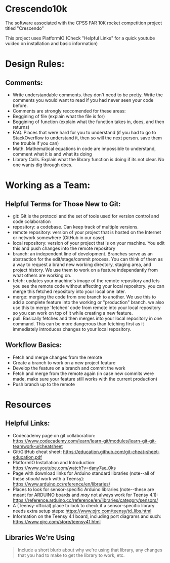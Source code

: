# Crescendo10k
The software associated with the CPSS FAR 10K rocket competition project titled "Crescendo"

This project uses PlatformIO (Check "Helpful Links" for a quick youtube vuideo on installation and basic information)

# Design Rules:
## Comments:
-   Write understandable comments. they don't need to be pretty. Write the comments you would want to read if you had never seen your code before.  
-   Comments are strongly reccomended for these areas:
  -   Beggining of file (explain what the file is for)
  -   Beggining of function (explain what the function takes in, does, and then returns)
  -   FAQ. Places that were hard for you to understand (if you had to go to StackOverflow to understand it, then so will the next person. save them the trouble if you can)
  -   Math. Mathematical equations in code are impossible to understand, comment what it is and what its doing
  -   Library Calls. Explain what the library function is doing if its not clear. No one wants dig through docs.

# Working as a Team:
## Helpful Terms for Those New to Git:
- git: 
  Git is the protocol and the set of tools used for version control and code colaboration
- repository: 
  a codebase. Can keep track of multiple versions.
- remote repository: 
  version of your project that is hosted on the Internet or network somewhere (GitHub in our case).
- local repository: 
  version of your project that is on your machine. You edit this and push changes into the remote repository
- branch: 
  an independent line of development. Branches serve as an abstraction for the edit/stage/commit process. You can think of them as a way to request a brand new working directory, staging area, and project history. We use them to work on a feature independantly from what others are working on.
- fetch: 
  updates your machine's image of the remote repository and lets you see the remote code without affecting your local repository. you can merge this fetched repository into your local one later.
- merge: 
  merging the code from one branch to another. We use this to add a complete feature into the working or "production" branch. we also use this to merge 'fetched' code from remote into your local repository so you can work on top of it while creating a new feature.
- pull: 
  Basically fetches and then merges into your local repository in one command. This can be more dangerous than fetching first as it immediately introduces changes to your local repository.

## Workflow Basics:

- Fetch and merge changes from the remote
- Create a branch to work on a new project feature
- Develop the feature on a branch and commit the work
- Fetch and merge from the remote again (in case new commits were made, make sure your feature still works with the current production)
- Push branch up to the remote

# Resources

## Helpful Links:
- Codecademy page on git collaboration: https://www.codecademy.com/learn/learn-git/modules/learn-git-git-teamwork-u/cheatsheet
- Git/GitHub cheat sheet: https://education.github.com/git-cheat-sheet-education.pdf
- PlatformIO Installation and Introduction: https://www.youtube.com/watch?v=dany7ae_0ks
- Page with download links for Arduino standard libraries (note--all of these *should* work with a Teensy): https://www.arduino.cc/reference/en/libraries/
- Places to look for sensor-specific Arduino libraries (note--these are meant for ARDUINO boards and *may* not always work for Teensy 4.1): https://reference.arduino.cc/reference/en/libraries/category/sensors/ 
- A (Teensy-official) place to look to check if a sensor-specific library needs extra setup steps: https://www.pjrc.com/teensy/td_libs.html
- Information on the Teensy 4.1 board, including port diagrams and such: https://www.pjrc.com/store/teensy41.html

## Libraries We're Using
> Include a short blurb about why we're using that library, any changes that you had to make to get the library to work, etc.
